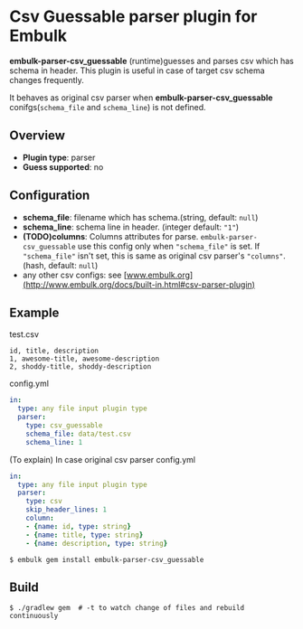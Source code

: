 # Csv Guessable parser plugin for Embulk
**embulk-parser-csv_guessable** (runtime)guesses and parses csv which has schema in header.
This plugin is useful in case of target csv schema changes frequently.

It behaves as original csv parser when **embulk-parser-csv_guessable** conifgs(`schema_file` and `schema_line`) is not defined.

## Overview

* **Plugin type**: parser
* **Guess supported**: no

## Configuration

- **schema_file**: filename which has schema.(string, default: `null`)
- **schema_line**: schema line in header. (integer default: `"1"`)
- **(TODO)columns**: Columns attributes for parse. `embulk-parser-csv_guessable` use this config only when `"schema_file"` is set. If `"schema_file"` isn't set, this is same as original csv parser's `"columns"`. (hash, default: `null`)
- any other csv configs: see [www.embulk.org](http://www.embulk.org/docs/built-in.html#csv-parser-plugin)

## Example
test.csv

```csv
id, title, description
1, awesome-title, awesome-description
2, shoddy-title, shoddy-description
```

config.yml

```yaml
in:
  type: any file input plugin type
  parser:
    type: csv_guessable
    schema_file: data/test.csv
    schema_line: 1
```

(To explain)
In case original csv parser 
config.yml
```yaml
in:
  type: any file input plugin type
  parser:
    type: csv
    skip_header_lines: 1
    column:
    - {name: id, type: string}
    - {name: title, type: string}
    - {name: description, type: string}
```

<!--
(If guess supported) you don't have to write `parser:` section in the configuration file. After writing `in:` section, you can let embulk guess `parser:` section using this command:
-->

```
$ embulk gem install embulk-parser-csv_guessable
```
<!--
$ embulk guess -g csv_guessable config.yml -o guessed.yml
-->

## Build

```
$ ./gradlew gem  # -t to watch change of files and rebuild continuously
```
